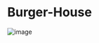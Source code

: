 # Burger-House

![image](https://github.com/user-attachments/assets/79d5ce4a-5fd8-400e-9556-e2cc40d9f07c)

